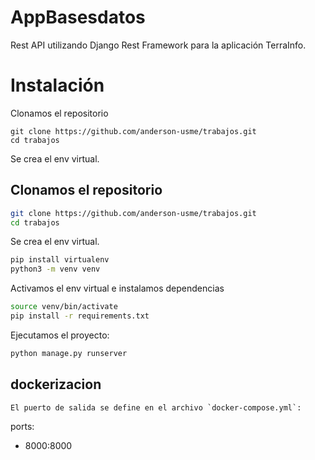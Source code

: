 # AppBasesdatos

Rest API utilizando Django Rest Framework para la aplicación TerraInfo.

# Instalación

Clonamos el repositorio

```
git clone https://github.com/anderson-usme/trabajos.git
cd trabajos
```

Se crea el env virtual.

## Clonamos el repositorio

```bash
git clone https://github.com/anderson-usme/trabajos.git
cd trabajos


```
Se crea el env virtual.

```bash
pip install virtualenv
python3 -m venv venv

```
Activamos el env virtual e instalamos dependencias

```bash
source venv/bin/activate
pip install -r requirements.txt
```
Ejecutamos el proyecto:

```python
python manage.py runserver

```
## dockerizacion

```
El puerto de salida se define en el archivo `docker-compose.yml`:

```
ports:
  - 8000:8000
```
